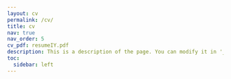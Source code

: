 ```yaml
---
layout: cv
permalink: /cv/
title: cv
nav: true
nav_order: 5
cv_pdf: resumeIY.pdf
description: This is a description of the page. You can modify it in '_pages/cv.md'. You can also change or remove the top pdf download button.
toc:
  sidebar: left
---
```

